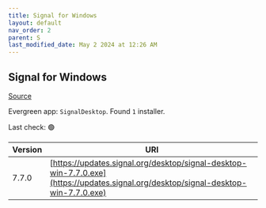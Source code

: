 ```yaml
---
title: Signal for Windows
layout: default
nav_order: 2
parent: S
last_modified_date: May 2 2024 at 12:26 AM
---
```


## Signal for Windows

[Source](https://www.signal.org/)

Evergreen app: `SignalDesktop`. Found `1` installer.

Last check: 🟢

| Version | URI                                                                                                                                |
| ------- | ---------------------------------------------------------------------------------------------------------------------------------- |
| 7.7.0   | [https://updates.signal.org/desktop/signal-desktop-win-7.7.0.exe](https://updates.signal.org/desktop/signal-desktop-win-7.7.0.exe) |
